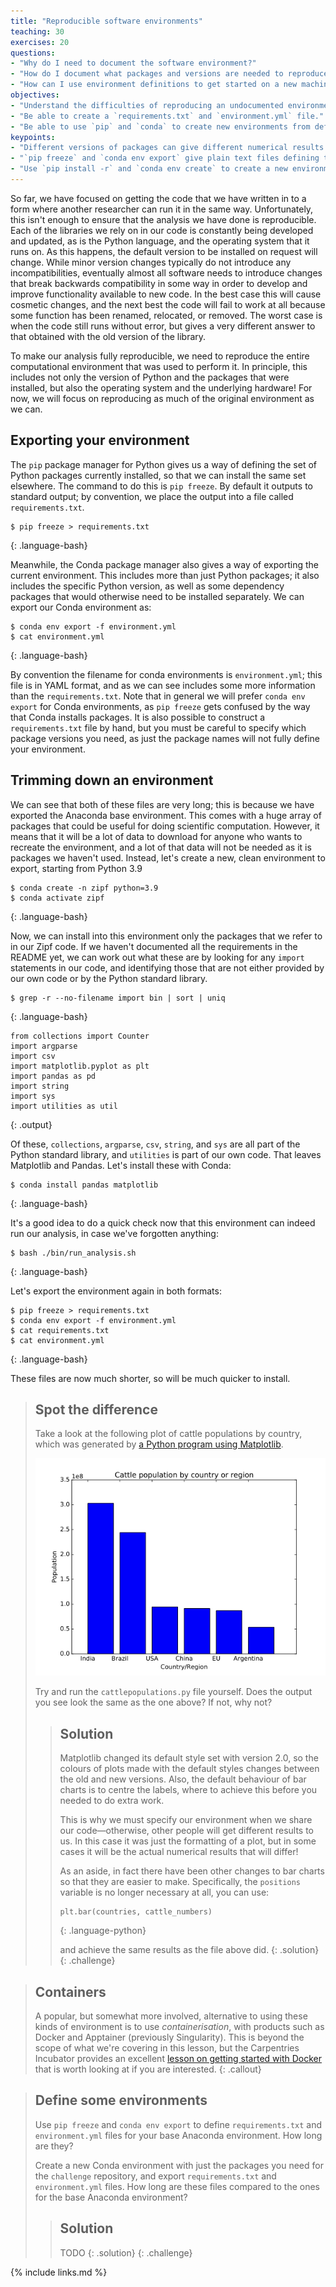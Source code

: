 ```yaml
---
title: "Reproducible software environments"
teaching: 30
exercises: 20
questions:
- "Why do I need to document the software environment?"
- "How do I document what packages and versions are needed to reproduce my work?"
- "How can I use environment definitions to get started on a new machine?"
objectives:
- "Understand the difficulties of reproducing an undocumented environment."
- "Be able to create a `requirements.txt` and `environment.yml` file."
- "Be able to use `pip` and `conda` to create new environments from definition files."
keypoints:
- "Different versions of packages can give different numerical results. Documenting the environment ensures others can get the same results from your work as you do."
- "`pip freeze` and `conda env export` give plain text files defining the packages installed in an environment, and that can be used to recreate it."
- "Use `pip install -r` and `conda env create` to create a new environment from a definition."
---
```


So far, we have focused on getting the code that we have written in to a form where another
researcher can run it in the same way. Unfortunately, this isn't enough to ensure that the
analysis we have done is reproducible. Each of the libraries we rely on in our code is
constantly being developed and updated, as is the Python language, and the operating
system that it runs on. As this happens, the default version to be installed on request
will change. While minor version changes typically do not introduce any incompatibilities,
eventually almost all software needs to introduce changes that break backwards compatibility
in some way in order to develop and improve functionality available to new code.
In the best case this will cause cosmetic changes, and the next best the code will fail
to work at all because some function has been renamed, relocated, or removed. The worst
case is when the code still runs without error, but gives a very different answer to that
obtained with the old version of the library.

To make our analysis fully reproducible, we need to reproduce the entire computational
environment that was used to perform it. In principle, this includes not only the version
of Python and the packages that were installed, but also the operating system and the
underlying hardware! For now, we will focus on reproducing as much of the original
environment as we can.

## Exporting your environment

The `pip` package manager for Python gives us a way of defining the set of Python packages
currently installed, so that we can install the same set elsewhere. The command to do this
is `pip freeze`. By default it outputs to standard output; by convention, we place the
output into a file called `requirements.txt`.

~~~
$ pip freeze > requirements.txt
~~~
{: .language-bash}

Meanwhile, the Conda package manager also gives a way of exporting the current environment.
This includes more than just Python packages; it also includes the specific Python version,
as well as some dependency packages that would otherwise need to be installed separately.
We can export our Conda environment as:

~~~
$ conda env export -f environment.yml
$ cat environment.yml
~~~
{: .language-bash}

By convention the filename for conda environments is `environment.yml`; this file is in
YAML format, and as we can see includes some more information than the `requirements.txt`.
Note that in general we will prefer `conda env export` for Conda environments, as
`pip freeze` gets confused by the way that Conda installs packages. It is also possible to
construct a `requirements.txt` file by hand, but you must be careful to specify which
package versions you need, as just the package names will not fully define your environment.

## Trimming down an environment

We can see that both of these files are very long; this is because we have exported the
Anaconda base environment. This comes with a huge array of packages that could be useful
for doing scientific computation. However, it means that it will be a lot of data to
download for anyone who wants to recreate the environment, and a lot of that data will not
be needed as it is packages we haven't used. Instead, let's create a new, clean environment
to export, starting from Python 3.9

~~~
$ conda create -n zipf python=3.9
$ conda activate zipf
~~~
{: .language-bash}

Now, we can install into this environment only the packages that we refer to in our
Zipf code. If we haven't documented all the requirements in the README yet, we can work
out what these are by looking for any `import` statements in our code, and identifying
those that are not either provided by our own code or by the Python standard library.

~~~
$ grep -r --no-filename import bin | sort | uniq
~~~
{: .language-bash}

~~~
from collections import Counter
import argparse
import csv
import matplotlib.pyplot as plt
import pandas as pd
import string
import sys
import utilities as util
~~~
{: .output}

Of these, `collections`, `argparse`, `csv`, `string`, and `sys` are all part of the Python
standard library, and `utilities` is part of our own code. That leaves Matplotlib and Pandas.
Let's install these with Conda:

~~~
$ conda install pandas matplotlib
~~~
{: .language-bash}

It's a good idea to do a quick check now that this environment can indeed run our analysis,
in case we've forgotten anything:

~~~
$ bash ./bin/run_analysis.sh
~~~
{: .language-bash}

Let's export the environment again in both formats:

~~~
$ pip freeze > requirements.txt
$ conda env export -f environment.yml
$ cat requirements.txt
$ cat environment.yml
~~~
{: .language-bash}

These files are now much shorter, so will be much quicker to install.



> ## Spot the difference
>
> Take a look at the following plot of cattle populations by country, which was generated
> by [a Python program using Matplotlib](../files/cattlepopulations.py).
>
> ![A bar chart for cattle population by country or region, showing bars for India, Brazil, USA, China, EU, and Argentina. The country labels are offset to the left of the bars, which are royal blue.](../fig/cattle.png)
>
> Try and run the `cattlepopulations.py` file yourself. Does the output you see look the same
> as the one above? If not, why not?
>
>> ## Solution
>>
>> Matplotlib changed its default style set with version 2.0, so the colours of plots made
>> with the default styles changes between the old and new versions. Also, the default
>> behaviour of bar charts is to centre the labels, where to achieve this before you needed
>> to do extra work.
>>
>> This is why we must specify our environment when we share our code&mdash;otherwise,
>> other people will get different results to us. In this case it was just the formatting
>> of a plot, but in some cases it will be the actual numerical results that will differ!
>>
>> As an aside,
>> in fact there have been other changes to bar charts so that they are easier to make.
>> Specifically, the `positions` variable is no longer necessary at all, you can use:
>>
>> ~~~
>> plt.bar(countries, cattle_numbers)
>> ~~~
>> {: .language-python}
>>
>> and achieve the same results as the file above did.
> {: .solution}
{: .challenge}

> ## Containers
>
> A popular, but somewhat more involved, alternative to using these kinds of environment
> is to use _containerisation_, with products such as Docker and Apptainer (previously
> Singularity). This is beyond the scope of what we're covering in this lesson, but
> the Carpentries Incubator provides an excellent
> [lesson on getting started with Docker][incubator-docker] that is worth looking at
> if you are interested.
{: .callout}

> ## Define some environments
>
> Use `pip freeze` and `conda env export` to define `requirements.txt` and
> `environment.yml` files for your base Anaconda environment. How long are they?
>
> Create a new Conda environment with just the packages you need for the `challenge`
> repository, and export `requirements.txt` and `environment.yml` files. How long
> are these files compared to the ones for the base Anaconda environment?
>
>> ## Solution
>>
>> TODO
> {: .solution}
{: .challenge}


{% include links.md %}

[incubator-docker]: http://carpentries-incubator.github.io/docker-introduction
